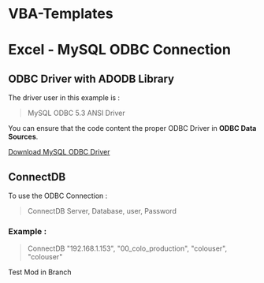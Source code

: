 # VBA-Templates

# Excel - MySQL ODBC Connection


## ODBC Driver with ADODB Library

The driver user in this example is : 
> MySQL ODBC 5.3 ANSI Driver

You can ensure that the code content the proper ODBC Driver in **ODBC Data Sources**.

[Download MySQL ODBC Driver](https://dev.mysql.com/downloads/connector/odbc/)

## ConnectDB

To use the ODBC Connection :

> ConnectDB Server, Database, user, Password

### Example :

> ConnectDB "192.168.1.153", "00_colo_production", "colouser", "colouser"


Test Mod in Branch

